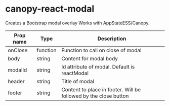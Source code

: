 # canopy-react-modal
Creates a Bootstrap modal overlay
Works with AppStateESS/Canopy.

|Prop name|Type|Description|
|----|----|----|
|onClose|function|Function to call on close of modal|
|body|string|Content for modal body|
|modalId|string|Id attribute of modal. Default is reactModal|
|header|string|Title of modal|
|footer|string|Content to place in footer. Will be followed by the close button|
